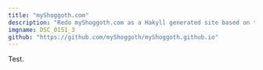 ```yaml
---
title: "myShoggoth.com"
description: "Redo myShoggoth.com as a Hakyll generated site based on the Bootstrap 4.0 Now UI Kit from creative-tim.com."
imgname: DSC_0151_3
github: "https://github.com/myShoggoth/myShoggoth.github.io"
---
```


Test.
